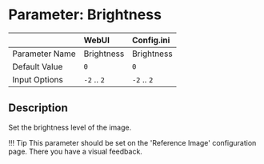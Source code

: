 # Parameter: Brightness

|                   | WebUI               | Config.ini
|:---               |:---                 |:----
| Parameter Name    | Brightness          | Brightness
| Default Value     | `0`                 | `0`
| Input Options     | `-2` .. `2`         | `-2` .. `2`


## Description

Set the brightness level of the image.


!!! Tip
    This parameter should be set on the 'Reference Image' configuration page.
    There you have a visual feedback.

